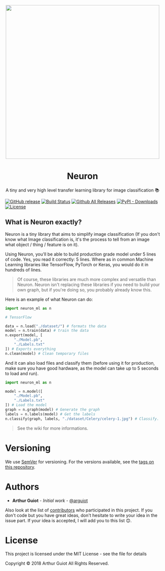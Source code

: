 <div align="center">
	<img width="500" height="500" src="https://raw.githubusercontent.com/arguiot/Neuron/master/assets/Neuron.png"/>
	<h1>Neuron</h1>
	A tiny and very high level transfer learning library for image classification 📚
</div>

[![GitHub release](https://img.shields.io/github/release/arguiot/Neuron.svg)](https://github.com/arguiot/Neuron/releases)
[![Build Status](https://travis-ci.org/arguiot/Neuron.svg?branch=master)](https://travis-ci.org/arguiot/Neuron)
[![Github All Releases](https://img.shields.io/github/downloads/arguiot/Neuron/total.svg)](https://github.com/arguiot/Neuron/)
[![PyPI - Downloads](https://img.shields.io/pypi/dm/neuron-ml.svg)](https://pypi.org/project/neuron-ml/)
[![License](https://img.shields.io/github/license/arguiot/Neuron.svg)](LICENSE)

## What is Neuron exactly?

Neuron is a tiny library that aims to simplify image classification (If you don't know what Image classification is, it's the process to tell from an image what object / thing / feature is on it).

Using Neuron, you'll be able to build production grade model under 5 lines of code. Yes, you read it correctly: 5 lines. Where as in common Machine Learning libraries like TensorFlow, PyTorch or Keras, you would do it in hundreds of lines.

> Of course, these libraries are much more complex and versatile than Neuron. Neuron isn't replacing these libraries if you need to build your own graph, but if you're doing so, you probably already know this.

Here is an example of what Neuron can do:
```py
import neuron_ml as n

# TensorFlow

data = n.load("./dataset/") # formats the data
model = n.train(data) # train the data
n.export(model, [
	"./Model.pb",
	"./Labels.txt"
]) # Exports everything
n.clean(model) # Clean temporary files
```

And it can also load files and classify them (before using it for production, make sure you have good hardware, as the model can take up to 5 seconds to load and run).

```py
import neuron_ml as n

model = n.model([
	"./Model.pb",
	"./Labels.txt"
]) # Load the model
graph = n.graph(model) # Generate the graph
labels = n.labels(model) # Get the labels
n.classify(graph, labels, "./dataset/Celery/celery-1.jpg") # Classify. Will return a result object
```

> See the wiki for more informations.

# Versioning

We use [SemVer](http://semver.org/) for versioning. For the versions available, see the [tags on this repository](https://github.com/arguiot/Neuron/tags).

# Authors

- **Arthur Guiot** - _Initial work_ - [@arguiot](https://github.com/arguiot)

Also look at the list of [contributors](https://github.com/arguiot/Neuron/contributors) who participated in this project. If you don't code but you have great ideas, don't hesitate to write your idea in the issue part. If your idea is accepted, I will add you to this list 😊.

# License

This project is licensed under the MIT License - see the <LICENSE> file for details

Copyright © 2018 Arthur Guiot All Rights Reserved.
